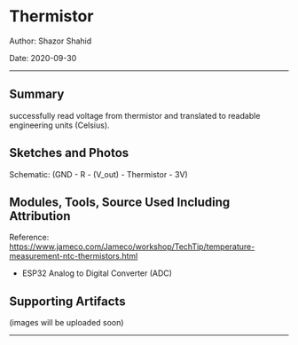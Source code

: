 # Thermistor

Author: Shazor Shahid

Date: 2020-09-30

-----

## Summary

successfully read voltage from thermistor and translated to readable engineering units (Celsius).

## Sketches and Photos

Schematic:
(GND - R - (V_out) - Thermistor - 3V)

## Modules, Tools, Source Used Including Attribution

Reference:
https://www.jameco.com/Jameco/workshop/TechTip/temperature-measurement-ntc-thermistors.html

- ESP32 Analog to Digital Converter (ADC)

## Supporting Artifacts

(images will be uploaded soon)

-----
